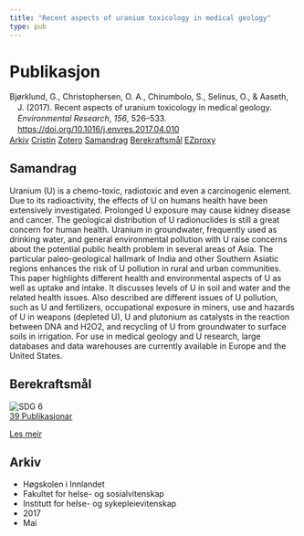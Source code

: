 ```yaml
---
title: "Recent aspects of uranium toxicology in medical geology"
type: pub
---
```

<h1>Publikasjon</h1>
<article id="csl-bib-container-6AKYE4DM" class="csl-bib-container">
  <div class="csl-bib-body" style="line-height: 1.35; padding-left: 1em; text-indent:-1em;">
  <div class="csl-entry">Bj&#xF8;rklund, G., Christophersen, O. A., Chirumbolo, S., Selinus, O., &amp; Aaseth, J. (2017). Recent aspects of uranium toxicology in medical geology. <i>Environmental Research</i>, <i>156</i>, 526&#x2013;533. <a href="https://doi.org/10.1016/j.envres.2017.04.010">https://doi.org/10.1016/j.envres.2017.04.010</a></div>
</div>
  <div class="csl-bib-buttons">
    <a href="#taxonomy-article-6AKYE4DM" class="csl-bib-button">Arkiv</a>
    <a href="https://app.cristin.no/results/show.jsf?id=1471539" alt="Cristin URL" class="csl-bib-button">Cristin</a>
    <a href="http://zotero.org/groups/5022929/items/6AKYE4DM" alt="Zotero URL" class="csl-bib-button">Zotero</a>
    <a href="#abstract-article-6AKYE4DM" class="csl-bib-button">Samandrag</a>
    <a href="#sdg-article-6AKYE4DM" class="csl-bib-button">Berekraftsmål</a>
    <a href="http://ezproxy.inn.no/login?url=https://doi.org/10.1016/j.envres.2017.04.010" class="csl-bib-button">EZproxy</a>
  </div>
  <div id="csl-bib-meta-container-6AKYE4DM"></div>
</article>
<div id="csl-bib-meta-6AKYE4DM" class="csl-bib-meta">
  <article id="abstract-article-6AKYE4DM" class="abstract-article">
    <h1>Samandrag</h1>
    Uranium (U) is a chemo-toxic, radiotoxic and even a carcinogenic element. Due to its radioactivity, the effects of U on humans health have been extensively investigated. Prolonged U exposure may cause kidney disease and cancer. The geological distribution of U radionuclides is still a great concern for human health. Uranium in groundwater, frequently used as drinking water, and general environmental pollution with U raise concerns about the potential public health problem in several areas of Asia. The particular paleo-geological hallmark of India and other Southern Asiatic regions enhances the risk of U pollution in rural and urban communities. This paper highlights different health and environmental aspects of U as well as uptake and intake. It discusses levels of U in soil and water and the related health issues. Also described are different issues of U pollution, such as U and fertilizers, occupational exposure in miners, use and hazards of U in weapons (depleted U), U and plutonium as catalysts in the reaction between DNA and H2O2, and recycling of U from groundwater to surface soils in irrigation. For use in medical geology and U research, large databases and data warehouses are currently available in Europe and the United States.
  </article>
  <article id="sdg-article-6AKYE4DM" class="sdg-article">
    <h1>Berekraftsmål</h1>
    <div class="sdg-container"><div id="sdg6" class="sdg">
<img src="{{< params subfolder >}}images/sdg/sdg06_no.png" class="image" alt="SDG 6">
<div class="sdg-overlay">
<a href="{{< params subfolder >}}no/archive/?sdg=6#archive" class="sdg-publication-count"><span>39</span> Publikasjonar</a>
<p><a href="https://www.fn.no/om-fn/fns-baerekraftsmaal/rent-vann-og-gode-sanitaerforhold?lang=nno-NO" class="sdg-read-more">Les meir</a></p>
</div>
</div></div>
  </article>
  <article id="taxonomy-article-6AKYE4DM" class="taxonomy-article">
    <h1>Arkiv</h1>
    <ul>
      <li>Høgskolen i Innlandet</li>
      <li>Fakultet for helse- og sosialvitenskap</li>
      <li>Institutt for helse- og sykepleievitenskap</li>
      <li>2017</li>
      <li>Mai</li>
    </ul>
  </article>
</div>
